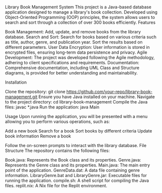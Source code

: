Library Book Management System
This project is a Java-based database application designed to manage a library's book collection. Developed using Object-Oriented Programming (OOP) principles, the system allows users to search and sort through a collection of over 300 books efficiently.
Features

Book Management: Add, update, and remove books from the library database.
Search and Sort: Search for books based on various criteria such as title, author, genre, and publication year. Sort the results based on different parameters.
User Data Encryption: User information is stored in encrypted files, ensuring long-term data persistence and privacy.
Agile Development: The project was developed following the Agile methodology, adhering to client specifications and requirements.
Documentation: Comprehensive documentation, including UML Class and Structure diagrams, is provided for better understanding and maintainability.

Installation

Clone the repository: git clone https://github.com/your-repo/library-book-management.git
Ensure you have Java installed on your machine.
Navigate to the project directory: cd library-book-management
Compile the Java files: javac *.java
Run the application: java Main

Usage
Upon running the application, you will be presented with a menu allowing you to perform various operations, such as:

Add a new book
Search for a book
Sort books by different criteria
Update book information
Remove a book

Follow the on-screen prompts to interact with the library database.
File Structure
The repository contains the following files:

Book.java: Represents the Book class and its properties.
Genre.java: Represents the Genre class and its properties.
Main.java: The main entry point of the application.
GenreData.dat: A data file containing genre information.
LibraryGenre.bat and LibraryGenre.jar: Executable files for running the application.
compile.sh: A shell script for compiling the Java files.
replit.nix: A Nix file for the Replit environment.

